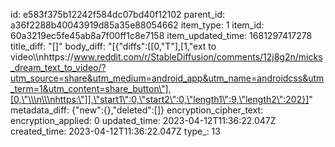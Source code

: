 id: e583f375b12242f584dc07bd40f12102
parent_id: a36f2288b40043919d85a35e88054662
item_type: 1
item_id: 60a3219ec5fe45ab8a7f00ff1c8e7158
item_updated_time: 1681297417278
title_diff: "[]"
body_diff: "[{\"diffs\":[[0,\"T\"],[1,\"ext to video\\\nhttps://www.reddit.com/r/StableDiffusion/comments/12j8g2n/micks_dream_text_to_video/?utm_source=share&utm_medium=android_app&utm_name=androidcss&utm_term=1&utm_content=share_button\"],[0,\"\\\n\\\nhttps:\"]],\"start1\":0,\"start2\":0,\"length1\":9,\"length2\":202}]"
metadata_diff: {"new":{},"deleted":[]}
encryption_cipher_text: 
encryption_applied: 0
updated_time: 2023-04-12T11:36:22.047Z
created_time: 2023-04-12T11:36:22.047Z
type_: 13